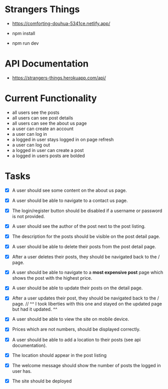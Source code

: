 # Strangers Things 

- https://comforting-douhua-5341ce.netlify.app/

- npm install
- npm run dev

# API Documentation

- https://strangers-things.herokuapp.com/api/

# Current Functionality

- all users see the posts
- all users can see post details
- all users can see the about us page
- a user can create an account
- a user can log in
- a logged in user stays logged in on page refresh
- a user can log out
- a logged in user can create a post 
- a logged in users posts are bolded 

# Tasks

- [x] A user should see some content on the about us page.
- [x] A user should be able to navigate to a contact us page.
- [x] The login/register button should be disabled if a username or password is not provided.
- [x] A user should see the author of the post next to the post listing.
- [x] The description for the posts should be visible on the post detail page.
- [x] A user should be able to delete their posts from the post detail page.
- [x] After a user deletes their posts, they should be navigated back to the / page.
- [x] A user should be able to navigate to a **most expensive post** page which shows the post with the highest price.
- [x] A user should be able to update their posts on the detail page. 
- [x] After a user updates their post, they should be navigated back to the / page.
    // ^^ I took liberties with this one and stayed on the updated page but had it updated. ^^
- [x] A user should be able to view the site on mobile device.
- [x] Prices which are not numbers, should be displayed correctly.
- [x] A user should be able to add a location to their posts (see api documentation).
- [x] The location should appear in the post listing
- [x] The welcome message should show the number of posts the logged in user has.

- [x] The site should be deployed

